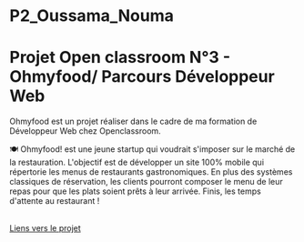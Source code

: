 
# P2_Oussama_Nouma
# Projet Open classroom N°3 - Ohmyfood/ Parcours Développeur Web
<p>Ohmyfood est un projet réaliser dans le cadre de ma formation de Développeur Web chez Openclassroom.</p>
<p> 🍽 Ohmyfood! est une jeune startup qui voudrait s'imposer sur le marché de la restauration. L'objectif est de développer un site 100% mobile qui répertorie les menus de restaurants gastronomiques. En plus des systèmes classiques de réservation, les clients pourront composer le menu de leur repas pour que les plats soient prêts à leur arrivée. Finis, les temps d'attente au restaurant !</p>
<br>
<a href="https://samsky-png.github.io/OussamaNouma_3_17032021/">Liens vers le projet</a>
